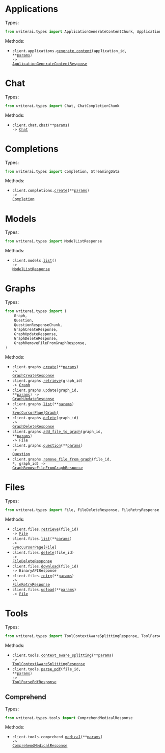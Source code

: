 # Applications

Types:

```python
from writerai.types import ApplicationGenerateContentChunk, ApplicationGenerateContentResponse
```

Methods:

- <code title="post /v1/applications/{application_id}">client.applications.<a href="./src/writerai/resources/applications.py">generate_content</a>(application_id, \*\*<a href="src/writerai/types/application_generate_content_params.py">params</a>) -> <a href="./src/writerai/types/application_generate_content_response.py">ApplicationGenerateContentResponse</a></code>

# Chat

Types:

```python
from writerai.types import Chat, ChatCompletionChunk
```

Methods:

- <code title="post /v1/chat">client.chat.<a href="./src/writerai/resources/chat.py">chat</a>(\*\*<a href="src/writerai/types/chat_chat_params.py">params</a>) -> <a href="./src/writerai/types/chat.py">Chat</a></code>

# Completions

Types:

```python
from writerai.types import Completion, StreamingData
```

Methods:

- <code title="post /v1/completions">client.completions.<a href="./src/writerai/resources/completions.py">create</a>(\*\*<a href="src/writerai/types/completion_create_params.py">params</a>) -> <a href="./src/writerai/types/completion.py">Completion</a></code>

# Models

Types:

```python
from writerai.types import ModelListResponse
```

Methods:

- <code title="get /v1/models">client.models.<a href="./src/writerai/resources/models.py">list</a>() -> <a href="./src/writerai/types/model_list_response.py">ModelListResponse</a></code>

# Graphs

Types:

```python
from writerai.types import (
    Graph,
    Question,
    QuestionResponseChunk,
    GraphCreateResponse,
    GraphUpdateResponse,
    GraphDeleteResponse,
    GraphRemoveFileFromGraphResponse,
)
```

Methods:

- <code title="post /v1/graphs">client.graphs.<a href="./src/writerai/resources/graphs.py">create</a>(\*\*<a href="src/writerai/types/graph_create_params.py">params</a>) -> <a href="./src/writerai/types/graph_create_response.py">GraphCreateResponse</a></code>
- <code title="get /v1/graphs/{graph_id}">client.graphs.<a href="./src/writerai/resources/graphs.py">retrieve</a>(graph_id) -> <a href="./src/writerai/types/graph.py">Graph</a></code>
- <code title="put /v1/graphs/{graph_id}">client.graphs.<a href="./src/writerai/resources/graphs.py">update</a>(graph_id, \*\*<a href="src/writerai/types/graph_update_params.py">params</a>) -> <a href="./src/writerai/types/graph_update_response.py">GraphUpdateResponse</a></code>
- <code title="get /v1/graphs">client.graphs.<a href="./src/writerai/resources/graphs.py">list</a>(\*\*<a href="src/writerai/types/graph_list_params.py">params</a>) -> <a href="./src/writerai/types/graph.py">SyncCursorPage[Graph]</a></code>
- <code title="delete /v1/graphs/{graph_id}">client.graphs.<a href="./src/writerai/resources/graphs.py">delete</a>(graph_id) -> <a href="./src/writerai/types/graph_delete_response.py">GraphDeleteResponse</a></code>
- <code title="post /v1/graphs/{graph_id}/file">client.graphs.<a href="./src/writerai/resources/graphs.py">add_file_to_graph</a>(graph_id, \*\*<a href="src/writerai/types/graph_add_file_to_graph_params.py">params</a>) -> <a href="./src/writerai/types/file.py">File</a></code>
- <code title="post /v1/graphs/question">client.graphs.<a href="./src/writerai/resources/graphs.py">question</a>(\*\*<a href="src/writerai/types/graph_question_params.py">params</a>) -> <a href="./src/writerai/types/question.py">Question</a></code>
- <code title="delete /v1/graphs/{graph_id}/file/{file_id}">client.graphs.<a href="./src/writerai/resources/graphs.py">remove_file_from_graph</a>(file_id, \*, graph_id) -> <a href="./src/writerai/types/graph_remove_file_from_graph_response.py">GraphRemoveFileFromGraphResponse</a></code>

# Files

Types:

```python
from writerai.types import File, FileDeleteResponse, FileRetryResponse
```

Methods:

- <code title="get /v1/files/{file_id}">client.files.<a href="./src/writerai/resources/files.py">retrieve</a>(file_id) -> <a href="./src/writerai/types/file.py">File</a></code>
- <code title="get /v1/files">client.files.<a href="./src/writerai/resources/files.py">list</a>(\*\*<a href="src/writerai/types/file_list_params.py">params</a>) -> <a href="./src/writerai/types/file.py">SyncCursorPage[File]</a></code>
- <code title="delete /v1/files/{file_id}">client.files.<a href="./src/writerai/resources/files.py">delete</a>(file_id) -> <a href="./src/writerai/types/file_delete_response.py">FileDeleteResponse</a></code>
- <code title="get /v1/files/{file_id}/download">client.files.<a href="./src/writerai/resources/files.py">download</a>(file_id) -> BinaryAPIResponse</code>
- <code title="post /v1/files/retry">client.files.<a href="./src/writerai/resources/files.py">retry</a>(\*\*<a href="src/writerai/types/file_retry_params.py">params</a>) -> <a href="./src/writerai/types/file_retry_response.py">FileRetryResponse</a></code>
- <code title="post /v1/files">client.files.<a href="./src/writerai/resources/files.py">upload</a>(\*\*<a href="src/writerai/types/file_upload_params.py">params</a>) -> <a href="./src/writerai/types/file.py">File</a></code>

# Tools

Types:

```python
from writerai.types import ToolContextAwareSplittingResponse, ToolParsePdfResponse
```

Methods:

- <code title="post /v1/tools/context-aware-splitting">client.tools.<a href="./src/writerai/resources/tools/tools.py">context_aware_splitting</a>(\*\*<a href="src/writerai/types/tool_context_aware_splitting_params.py">params</a>) -> <a href="./src/writerai/types/tool_context_aware_splitting_response.py">ToolContextAwareSplittingResponse</a></code>
- <code title="post /v1/tools/pdf-parser/{file_id}">client.tools.<a href="./src/writerai/resources/tools/tools.py">parse_pdf</a>(file_id, \*\*<a href="src/writerai/types/tool_parse_pdf_params.py">params</a>) -> <a href="./src/writerai/types/tool_parse_pdf_response.py">ToolParsePdfResponse</a></code>

## Comprehend

Types:

```python
from writerai.types.tools import ComprehendMedicalResponse
```

Methods:

- <code title="post /v1/tools/comprehend/medical">client.tools.comprehend.<a href="./src/writerai/resources/tools/comprehend.py">medical</a>(\*\*<a href="src/writerai/types/tools/comprehend_medical_params.py">params</a>) -> <a href="./src/writerai/types/tools/comprehend_medical_response.py">ComprehendMedicalResponse</a></code>
